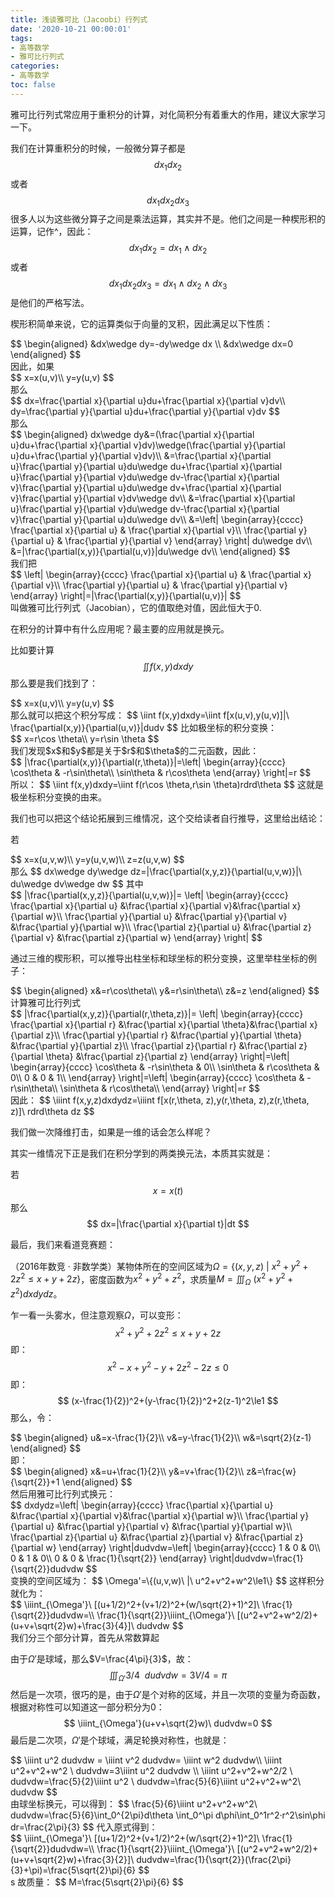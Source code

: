 ```yaml
---
title: 浅谈雅可比（Jacoobi）行列式
date: '2020-10-21 00:00:01'
tags: 
- 高等数学
- 雅可比行列式
categories:
- 高等数学
toc: false
---
```


雅可比行列式常应用于重积分的计算，对化简积分有着重大的作用，建议大家学习一下。

我们在计算重积分的时候，一般微分算子都是
$$
dx_1dx_2
$$
或者
$$
dx_1dx_2dx_3
$$
很多人以为这些微分算子之间是乘法运算，其实并不是。他们之间是一种楔形积的运算，记作^，因此：
$$
dx_1dx_2=dx_1\wedge dx_2
$$
或者
$$
dx_1dx_2dx_3=dx_1\wedge dx_2\wedge dx_3
$$
是他们的严格写法。
<!--more-->
楔形积简单来说，它的运算类似于向量的叉积，因此满足以下性质：
<div>
$$
\begin{aligned}
&dx\wedge dy=-dy\wedge dx
\\
&dx\wedge dx=0
\end{aligned}
$$
<div>
因此，如果
<div>
$$
x=x(u,v)\\
y=y(u,v)
$$
<div>
那么
<div>
$$
dx=\frac{\partial x}{\partial u}du+\frac{\partial x}{\partial v}dv\\
dy=\frac{\partial y}{\partial u}du+\frac{\partial y}{\partial v}dv
$$
<div>
那么
<div>
$$
\begin{aligned}
dx\wedge dy&=(\frac{\partial x}{\partial u}du+\frac{\partial x}{\partial v}dv)\wedge(\frac{\partial y}{\partial u}du+\frac{\partial y}{\partial v}dv)\\
&=\frac{\partial x}{\partial u}\frac{\partial y}{\partial u}du\wedge du+\frac{\partial x}{\partial u}\frac{\partial y}{\partial v}du\wedge dv-\frac{\partial x}{\partial v}\frac{\partial y}{\partial u}du\wedge dv+\frac{\partial x}{\partial v}\frac{\partial y}{\partial v}dv\wedge dv\\
&=\frac{\partial x}{\partial u}\frac{\partial y}{\partial v}du\wedge dv-\frac{\partial x}{\partial v}\frac{\partial y}{\partial u}du\wedge dv\\
&=\left|
\begin{array}{cccc}
\frac{\partial x}{\partial u} & \frac{\partial x}{\partial v}\\
\frac{\partial y}{\partial u} & \frac{\partial y}{\partial v}
\end{array}
\right|
du\wedge dv\\
&=|\frac{\partial(x,y)}{\partial(u,v)}|du\wedge dv\\
\end{aligned}
$$
<div>
我们把
<div>
$$
\left|
\begin{array}{cccc}
\frac{\partial x}{\partial u} & \frac{\partial x}{\partial v}\\
\frac{\partial y}{\partial u} & \frac{\partial y}{\partial v}
\end{array}
\right|=|\frac{\partial(x,y)}{\partial(u,v)}|
$$
<div>
叫做雅可比行列式（Jacobian），它的值取绝对值，因此恒大于0.



在积分的计算中有什么应用呢？最主要的应用就是换元。

比如要计算
$$
\iint f(x,y)dxdy
$$
那么要是我们找到了：
<div>
$$
x=x(u,v)\\
y=y(u,v)
$$
<div>
那么就可以把这个积分写成：
$$
\iint f(x,y)dxdy=\iint f[x(u,v),y(u,v)]|\ \frac{\partial(x,y)}{\partial(u,v)}|dudv
$$
比如极坐标的积分变换：
<div>
$$
x=r\cos \theta\\
y=r\sin \theta
$$
<div>
我们发现$x$和$y$都是关于$r$和$\theta$的二元函数，因此：
<div>
$$
|\frac{\partial(x,y)}{\partial(r,\theta)}|=\left|
\begin{array}{cccc}
\cos\theta & -r\sin\theta\\
\sin\theta & r\cos\theta
\end{array}
\right|=r
$$
<div>
所以：
$$
\iint f(x,y)dxdy=\iint f(r\cos \theta,r\sin \theta)rdrd\theta
$$
这就是极坐标积分变换的由来。



我们也可以把这个结论拓展到三维情况，这个交给读者自行推导，这里给出结论：

若
<div>
$$
x=x(u,v,w)\\
y=y(u,v,w)\\
z=z(u,v,w)
$$
<div>
那么
$$
dx\wedge dy\wedge dz=|\frac{\partial(x,y,z)}{\partial(u,v,w)}|\ du\wedge dv\wedge dw
$$
其中
<div>
$$
|\frac{\partial(x,y,z)}{\partial(u,v,w)}|=
\left|
\begin{array}{cccc}
\frac{\partial x}{\partial u} &\frac{\partial x}{\partial v}&\frac{\partial x}{\partial w}\\
\frac{\partial y}{\partial u} &\frac{\partial y}{\partial v} &\frac{\partial y}{\partial w}\\
\frac{\partial z}{\partial u} &\frac{\partial z}{\partial v} &\frac{\partial z}{\partial w}
\end{array}
\right|
$$
<div>


通过三维的楔形积，可以推导出柱坐标和球坐标的积分变换，这里举柱坐标的例子：
<div>
$$
\begin{aligned}
x&=r\cos\theta\\
y&=r\sin\theta\\
z&=z
\end{aligned}
$$
<div>
计算雅可比行列式
<div>
$$
|\frac{\partial(x,y,z)}{\partial(r,\theta,z)}|=
\left|
\begin{array}{cccc}
\frac{\partial x}{\partial r} &\frac{\partial x}{\partial \theta}&\frac{\partial x}{\partial z}\\
\frac{\partial y}{\partial r} &\frac{\partial y}{\partial \theta} &\frac{\partial y}{\partial z}\\
\frac{\partial z}{\partial r} &\frac{\partial z}{\partial \theta} &\frac{\partial z}{\partial z}
\end{array}
\right|=\left|
\begin{array}{cccc}
\cos\theta & -r\sin\theta & 0\\
\sin\theta & r\cos\theta & 0\\
0 & 0 & 1\\
\end{array}
\right|=\left|
\begin{array}{cccc}
\cos\theta & -r\sin\theta\\
\sin\theta & r\cos\theta\\
\end{array}
\right|=r
$$
<div>
因此：
$$
\iiint f(x,y,z)dxdydz=\iiint f[x(r,\theta, z),y(r,\theta, z),z(r,\theta, z)]\ rdrd\theta dz
$$


我们做一次降维打击，如果是一维的话会怎么样呢？

其实一维情况下正是我们在积分学到的两类换元法，本质其实就是：

若
$$
x=x(t)
$$
那么
$$
dx=|\frac{\partial x}{\partial t}|dt
$$


最后，我们来看道竞赛题：

（2016年数竞 · 非数学类）某物体所在的空间区域为$\Omega=\{(x,y,z)\ |\ x^2+y^2+2z^2\le x+y+2z \}$，密度函数为$x^2+y^2+z^2$，求质量$M=\iiint_\Omega\ (x^2+y^2+z^2)dxdydz$。

乍一看一头雾水，但注意观察$\Omega$，可以变形：
$$
x^2+y^2+2z^2\le x+y+2z
$$
即：
$$
x^2-x+y^2-y+2z^2-2z\le0
$$
即：
$$
(x-\frac{1}{2})^2+(y-\frac{1}{2})^2+2(z-1)^2\le1
$$
那么，令：
<div>
$$
\begin{aligned}
u&=x-\frac{1}{2}\\
v&=y-\frac{1}{2}\\
w&=\sqrt{2}(z-1)
\end{aligned}
$$
<div>
即：
<div>
$$
\begin{aligned}
x&=u+\frac{1}{2}\\
y&=v+\frac{1}{2}\\
z&=\frac{w}{\sqrt{2}}+1
\end{aligned}
$$
<div>
然后用雅可比行列式换元：
<div>
$$
dxdydz=\left|
\begin{array}{cccc}
\frac{\partial x}{\partial u} &\frac{\partial x}{\partial v}&\frac{\partial x}{\partial w}\\
\frac{\partial y}{\partial u} &\frac{\partial y}{\partial v} &\frac{\partial y}{\partial w}\\
\frac{\partial z}{\partial u} &\frac{\partial z}{\partial v} &\frac{\partial z}{\partial w}
\end{array}
\right|dudvdw=\left|
\begin{array}{cccc}
1 & 0 & 0\\
0 & 1 & 0\\
0 & 0 & \frac{1}{\sqrt{2}}
\end{array}
\right|dudvdw=\frac{1}{\sqrt{2}}dudvdw
$$
<div>
变换的空间区域为：
$$
\Omega'=\{(u,v,w)\ |\ u^2+v^2+w^2\le1\}
$$
这样积分就化为：
<div>
$$
\iiint_{\Omega'}\ [(u+1/2)^2+(v+1/2)^2+(w/\sqrt{2}+1)^2]\ \frac{1}{\sqrt{2}}dudvdw=\\
\frac{1}{\sqrt{2}}\iiint_{\Omega'}\ [(u^2+v^2+w^2/2)+(u+v+\sqrt{2}w)+\frac{3}{4}]\ dudvdw
$$
<div>
我们分三个部分计算，首先从常数算起

由于$\Omega'$是球域，那么$V=\frac{4\pi}{3}$，故：
$$
\iiint_{\Omega'}3/4\ \ dudvdw=3V/4=\pi
$$
然后是一次项，很巧的是，由于$\Omega'$是个对称的区域，并且一次项的变量为奇函数，根据对称性可以知道这一部分积分为0：
$$
\iiint_{\Omega'}(u+v+\sqrt{2}w)\ dudvdw=0
$$
最后是二次项，$\Omega'$是个球域，满足轮换对称性，也就是：
<div>
$$
\iiint u^2 dudvdw = \iiint v^2 dudvdw= \iiint w^2 dudvdw\\
\iiint u^2+v^2+w^2 \ dudvdw=3\iiint u^2 dudvdw 
\\
\iiint u^2+v^2+w^2/2 \ dudvdw=\frac{5}{2}\iiint u^2 \ dudvdw=\frac{5}{6}\iiint u^2+v^2+w^2\ dudvdw
$$
<div>
由球坐标换元，可以得到：
$$
\frac{5}{6}\iiint u^2+v^2+w^2\ dudvdw=\frac{5}{6}\int_0^{2\pi}d\theta \int_0^\pi d\phi\int_0^1r^2·r^2\sin\phi dr=\frac{2\pi}{3}
$$
代入原式得到：
<div>
$$
\iiint_{\Omega'}\ [(u+1/2)^2+(v+1/2)^2+(w/\sqrt{2}+1)^2]\ \frac{1}{\sqrt{2}}dudvdw=\\
\frac{1}{\sqrt{2}}\iiint_{\Omega'}\ [(u^2+v^2+w^2/2)+(u+v+\sqrt{2}w)+\frac{3}{2}]\ dudvdw=\frac{1}{\sqrt{2}}(\frac{2\pi}{3}+\pi)=\frac{5\sqrt{2}\pi}{6}
$$
<div>s
故质量：
$$
M=\frac{5\sqrt{2}\pi}{6}
$$


